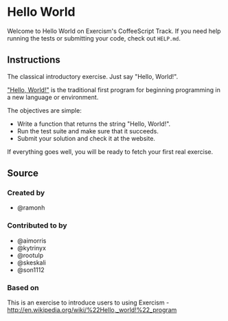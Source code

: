 # Hello World

Welcome to Hello World on Exercism's CoffeeScript Track.
If you need help running the tests or submitting your code, check out `HELP.md`.

## Instructions

The classical introductory exercise. Just say "Hello, World!".

["Hello, World!"](http://en.wikipedia.org/wiki/%22Hello,_world!%22_program) is
the traditional first program for beginning programming in a new language
or environment.

The objectives are simple:

- Write a function that returns the string "Hello, World!".
- Run the test suite and make sure that it succeeds.
- Submit your solution and check it at the website.

If everything goes well, you will be ready to fetch your first real exercise.

## Source

### Created by

- @ramonh

### Contributed to by

- @aimorris
- @kytrinyx
- @rootulp
- @skeskali
- @son1112

### Based on

This is an exercise to introduce users to using Exercism - http://en.wikipedia.org/wiki/%22Hello,_world!%22_program